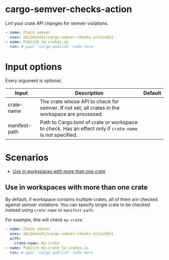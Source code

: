 # cargo-semver-checks-action
Lint your crate API changes for semver violations.

```yaml
- name: Check semver
  uses: obi1kenobi/cargo-semver-checks-action@v2
- name: Publish to crates.io
  run: # your `cargo publish` code here
```

# Input options

Every argument is optional.

| Input              | Description                                                                                                                       | Default |
|--------------------|-----------------------------------------------------------------------------------------------------------------------------------|---------|
| crate-name         | The crate whose API to check for semver. If not set, all crates in the workspace are processed. | |
| manifest-path      | Path to Cargo.toml of crate or workspace to check. Has an effect only if `crate-name` is not specified. | |

# Scenarios

- [Use in workspaces with more than one crate](#use-in-workspaces-with-more-than-one-crate)

## Use in workspaces with more than one crate

By default, if workspace contains multiple crates, all of them are checked against semver violations. You can specify single crate to be checked instead using `crate-name` or `manifest-path`.

For example, this will check `my-crate`:
```yaml
- name: Check semver
  uses: obi1kenobi/cargo-semver-checks-action@v1
  with:
    crate-name: my-crate
- name: Publish my-crate to crates.io
  run: # your `cargo publish` code here
```
